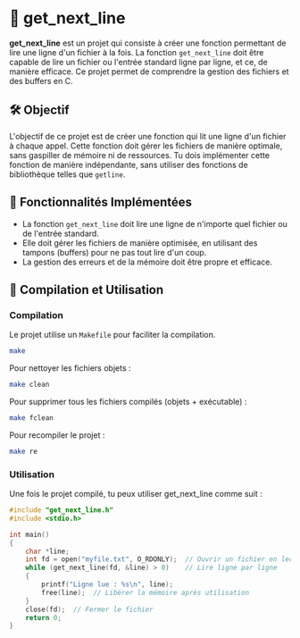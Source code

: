 # 📄 get_next_line

**get_next_line** est un projet qui consiste à créer une fonction permettant de lire une ligne d'un fichier à la fois. La fonction `get_next_line` doit être capable de lire un fichier ou l'entrée standard ligne par ligne, et ce, de manière efficace. Ce projet permet de comprendre la gestion des fichiers et des buffers en C.

## 🛠️ Objectif

L'objectif de ce projet est de créer une fonction qui lit une ligne d'un fichier à chaque appel. Cette fonction doit gérer les fichiers de manière optimale, sans gaspiller de mémoire ni de ressources. Tu dois implémenter cette fonction de manière indépendante, sans utiliser des fonctions de bibliothèque telles que `getline`.

## 🧩 Fonctionnalités Implémentées

- La fonction `get_next_line` doit lire une ligne de n'importe quel fichier ou de l'entrée standard.
- Elle doit gérer les fichiers de manière optimisée, en utilisant des tampons (buffers) pour ne pas tout lire d'un coup.
- La gestion des erreurs et de la mémoire doit être propre et efficace.

## 🧪 Compilation et Utilisation

### Compilation

Le projet utilise un `Makefile` pour faciliter la compilation.

```bash
make
```

Pour nettoyer les fichiers objets :

```bash
make clean
```

Pour supprimer tous les fichiers compilés (objets + exécutable) :

```bash
make fclean
```

Pour recompiler le projet :

```bash
make re
```

### Utilisation

Une fois le projet compilé, tu peux utiliser get_next_line comme suit :

```c
#include "get_next_line.h"
#include <stdio.h>

int main()
{
    char *line;
    int fd = open("myfile.txt", O_RDONLY);  // Ouvrir un fichier en lecture
    while (get_next_line(fd, &line) > 0)    // Lire ligne par ligne
    {
        printf("Ligne lue : %s\n", line);
        free(line);  // Libérer la mémoire après utilisation
    }
    close(fd);  // Fermer le fichier
    return 0;
}
```
